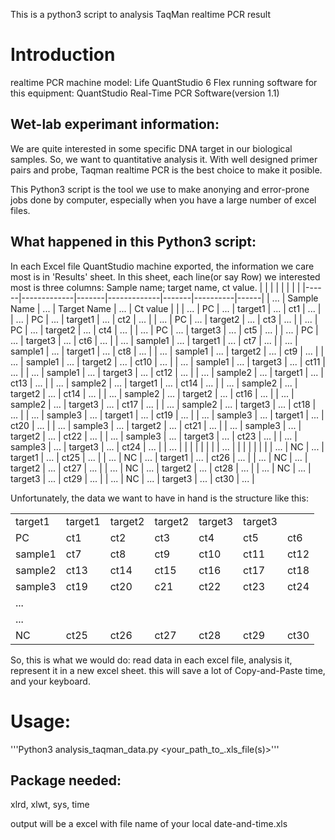 This is a python3 script to analysis TaqMan realtime PCR result

# Introduction
realtime PCR machine model: Life QuantStudio 6 Flex
running software for this equipment: QuantStudio Real-Time PCR Software(version 1.1)

## Wet-lab experimant information:
We are quite interested in some specific DNA target in our biological samples.
So, we want to quantitative analysis it. With well designed primer pairs and probe,
Taqman realtime PCR is the best choice to make it posible.

This Python3 script is the tool we use to make anonying and error-prone jobs done
by computer, especially when you have a large number of excel files.

## What happened in this Python3 script:
In each Excel file QuantStudio machine exported, the information we care most is in 'Results' sheet.
In this sheet, each line(or say Row) we interested most is three columns: 
Sample name; target name, ct value.
|      |             |       |             |       |          |      |
|------|-------------|-------|-------------|-------|----------|------| 
| ...  | Sample Name | ...   | Target Name | ...   | Ct value |      | 
| ...  |  PC         |  ...  |  target1    |  ...  |  ct1     |  ... | 
| ...  |  PC         |  ...  |  target1    |  ...  |  ct2     |  ... | 
| ...  |  PC         |  ...  |  target2    |  ...  |  ct3     |  ... | 
| ...  |  PC         |  ...  |  target2    |  ...  |  ct4     |  ... | 
| ...  |  PC         |  ...  |  target3    |  ...  |  ct5     |  ... | 
| ...  |  PC         |  ...  |  target3    |  ...  |  ct6     |  ... | 
| ...  |  sample1    |  ...  |  target1    |  ...  |  ct7     |  ... | 
| ...  |  sample1    |  ...  |  target1    |  ...  |  ct8     |  ... | 
| ...  |  sample1    |  ...  |  target2    |  ...  |  ct9     |  ... | 
| ...  |  sample1    |  ...  |  target2    |  ...  |  ct10    |  ... | 
| ...  |  sample1    |  ...  |  target3    |  ...  |  ct11    |  ... | 
| ...  |  sample1    |  ...  |  target3    |  ...  |  ct12    |  ... | 
| ...  |  sample2    |  ...  |  target1    |  ...  |  ct13    |  ... | 
| ...  |  sample2    |  ...  |  target1    |  ...  |  ct14    |  ... | 
| ...  |  sample2    |  ...  |  target2    |  ...  |  ct14    |  ... | 
| ...  |  sample2    |  ...  |  target2    |  ...  |  ct16    |  ... | 
| ...  |  sample2    |  ...  |  target3    |  ...  |  ct17    |  ... | 
| ...  |  sample2    |  ...  |  target3    |  ...  |  ct18    |  ... | 
| ...  |  sample3    |  ...  |  target1    |  ...  |  ct19    |  ... | 
| ...  |  sample3    |  ...  |  target1    |  ...  |  ct20    |  ... | 
| ...  |  sample3    |  ...  |  target2    |  ...  |  ct21    |  ... | 
| ...  |  sample3    |  ...  |  target2    |  ...  |  ct22    |  ... | 
| ...  |  sample3    |  ...  |  target3    |  ...  |  ct23    |  ... | 
| ...  |  sample3    |  ...  |  target3    |  ...  |  ct24    |  ... | 
| ...  |             |       |             |       |          |      | 
| ...  |             |       |             |       |          |      | 
| ...  |  NC         |  ...  |  target1    |  ...  |  ct25    |  ... | 
| ...  |  NC         |  ...  |  target1    |  ...  |  ct26    |  ... | 
| ...  |  NC         |  ...  |  target2    |  ...  |  ct27    |  ... | 
| ...  |  NC         |  ...  |  target2    |  ...  |  ct28    |  ... | 
| ...  |  NC         |  ...  |  target3    |  ...  |  ct29    |  ... | 
| ...  |  NC         |  ...  |  target3    |  ...  |  ct30    |  ... | 


Unfortunately, the data we want to have in hand is the structure like this:

|          |           |           |           |           |         |      | 
|----------|-----------|-----------|-----------|-----------|---------|------| 
| target1  |  target1  |  target2  |  target2  |  target3  | target3 |      | 
| PC       |  ct1      |  ct2      |  ct3      |  ct4      |  ct5    | ct6  | 
| sample1  |  ct7      |  ct8      |  ct9      |  ct10     |  ct11   | ct12 | 
| sample2  |  ct13     |  ct14     |  ct15     |  ct16     |  ct17   | ct18 | 
| sample3  |  ct19     |  ct20     |  c21      |  ct22     |  ct23   | ct24 | 
| ...      |           |           |           |           |         |      | 
| ...      |           |           |           |           |         |      | 
| NC       |  ct25     |  ct26     |  ct27     |  ct28     |  ct29   | ct30 | 

So, this is what we would do:
read data in each excel file, analysis it, represent it in a new excel sheet.
this will save a lot of Copy-and-Paste time, and your keyboard.

# Usage:
'''Python3 analysis_taqman_data.py <your_path_to_.xls_file(s)>'''

## Package needed:
xlrd, xlwt, sys, time

output will be a excel with file name of your local date-and-time.xls

